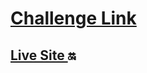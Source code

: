 #  <a href='https://www.frontendmentor.io/challenges/fylo-landing-page-with-two-column-layout-5ca5ef041e82137ec91a50f5' target='_blank'> Challenge Link </a> 

## <a href='https://6648b4b711b525dfde6c10d4--dreamy-scone-db285e.netlify.app/' target='_blank'> Live Site </a> 🔛

